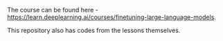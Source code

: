 The course can be found here - https://learn.deeplearning.ai/courses/finetuning-large-language-models.

This repository also has codes from the lessons themselves.
